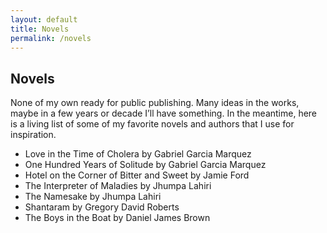 ```yaml
---
layout: default
title: Novels
permalink: /novels
---
```


## Novels

None of my own ready for public publishing. Many ideas in the works, maybe in a few years or decade I’ll have something. In the meantime, here is a living list of some of my favorite novels and authors that I use for inspiration.

* Love in the Time of Cholera by Gabriel Garcia Marquez
* One Hundred Years of Solitude by Gabriel Garcia Marquez
* Hotel on the Corner of Bitter and Sweet by Jamie Ford
* The Interpreter of Maladies by Jhumpa Lahiri
* The Namesake by Jhumpa Lahiri
* Shantaram by Gregory David Roberts
* The Boys in the Boat by Daniel James Brown

<form>
  <!-- Form stuff -->
</form>